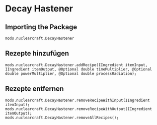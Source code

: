# Decay Hastener

## Importing the Package
`mods.nuclearcraft.DecayHastener`

## Rezepte hinzufügen
```zenscript
mods.nuclearcraft.DecayHastener.addRecipe(IIngredient itemInput, IIngredient itemOutput, @Optional double timeMultiplier, @Optional double powerMultiplier, @Optional double processRadiation);
```

## Rezepte entfernen
```zenscript
mods.nuclearcraft.DecayHastener.removeRecipeWithInput(IIngredient itemInput);
mods.nuclearcraft.DecayHastener.removeRecipeWithOutput(IIngredient itemOutput);
mods.nuclearcraft.DecayHastener.removeAllRecipes();
```
